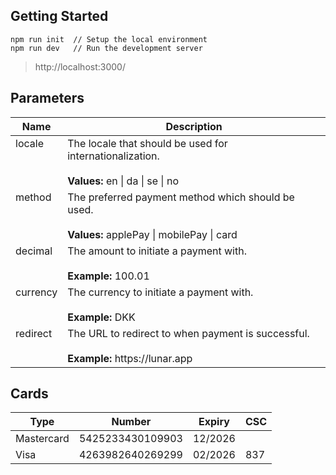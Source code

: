 ## Getting Started

```
npm run init  // Setup the local environment
npm run dev   // Run the development server
```

> http://localhost:3000/

## Parameters

<table style="width: 100%">
    <thead>
        <tr>
            <th>Name</th>
            <th>Description</th>
        </tr>
    </thead>
    <tbody>
        <tr>
            <td valign="top">locale</td>
            <td>The locale that should be used for internationalization.<br><br><b>Values:</b> en | da | se | no</td>
        </tr>
        <tr>
            <td valign="top">method</td>
            <td>The preferred payment method which should be used.<br><br><b>Values:</b> applePay | mobilePay | card</td>
        </tr>
        <tr>
            <td valign="top">decimal</td>
            <td>The amount to initiate a payment with.<br><br><b>Example:</b> 100.01</td>
        </tr>
        <tr>
            <td valign="top">currency</td>
            <td>The currency to initiate a payment with.<br><br><b>Example:</b> DKK</td>
        </tr>
        <tr>
            <td valign="top">redirect</td>
            <td>The URL to redirect to when payment is successful.<br><br><b>Example:</b> https://lunar.app</td>
        </tr>
    </tbody>
</table>

## Cards

<table style="width: 100%">
    <thead>
        <tr>
            <th>Type</th>
            <th>Number</th>
            <th>Expiry</th>
            <th>CSC</th>
        </tr>
    </thead>
    <tbody>
        <tr>
            <td>Mastercard</td>
            <td>5425233430109903</td>
            <td>12/2026</td>
            <td></td>
        </tr>
        <tr>
            <td>Visa</td>
            <td>4263982640269299</td>
            <td>02/2026</td>
            <td>837</td>
        </tr>
    </tbody>
</table>